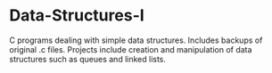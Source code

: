 # Data-Structures-I
C programs dealing with simple data structures.  Includes backups of original .c files. Projects include creation and manipulation of data structures such as queues and linked lists.  
